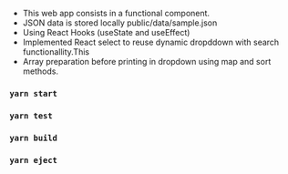 

- This web app consists in a functional component.
- JSON data is stored locally public/data/sample.json
- Using React Hooks (useState and useEffect)
- Implemented React select to reuse dynamic dropddown with search functionallity.This
- Array preparation before printing in dropdown using map and sort methods.


### `yarn start`

### `yarn test`

### `yarn build`

### `yarn eject`
